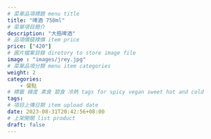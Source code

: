 ```yaml
---
# 菜單品項標題 menu title 
title: "啤酒 750ml"
# 菜單項目簡介 
description: "大瓶啤酒"
# 品項價錢標價 item price 
price: ["420"]
# 圖片檔案目錄 diretory to store image file
image : "images/jrey.jpg"
# 菜單品項分類 menu item categories 
weight: 2
categories: 
    - 餐點
# 標籤 辣度 素食 甜食 冷熱 tags for spicy vegan sweet hot and cold 
tags: 
# 項目上傳日期 item upload date 
date: 2023-08-31T20:42:56+08:00
# 上架開關 list product 
draft: false
---
```

